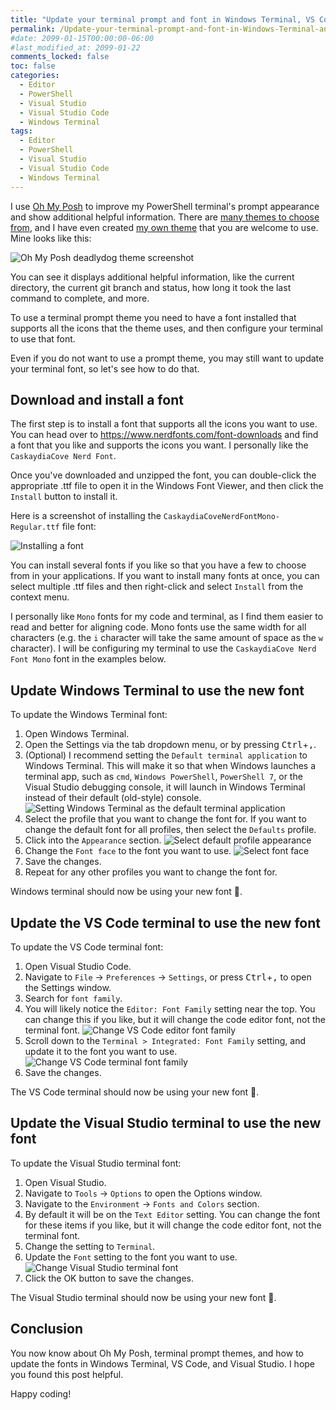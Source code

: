 ```yaml
---
title: "Update your terminal prompt and font in Windows Terminal, VS Code, and Visual Studio"
permalink: /Update-your-terminal-prompt-and-font-in-Windows-Terminal-and-VS-Code-and-Visual-Studio/
#date: 2099-01-15T00:00:00-06:00
#last_modified_at: 2099-01-22
comments_locked: false
toc: false
categories:
  - Editor
  - PowerShell
  - Visual Studio
  - Visual Studio Code
  - Windows Terminal
tags:
  - Editor
  - PowerShell
  - Visual Studio
  - Visual Studio Code
  - Windows Terminal
---
```


I use [Oh My Posh](https://ohmyposh.dev) to improve my PowerShell terminal's prompt appearance and show additional helpful information.
There are [many themes to choose from](https://ohmyposh.dev/docs/themes), and I have even created [my own theme](https://github.com/deadlydog/Oh-My-Posh.DeadlydogTheme) that you are welcome to use.
Mine looks like this:

![Oh My Posh deadlydog theme screenshot](/assets/Posts/2023-06-29-Update-your-terminal-prompt-and-font-in-Windows-Terminal-and-VS-Code-and-Visual-Studio/deadlydog-theme-screenshot.png)

You can see it displays additional helpful information, like the current directory, the current git branch and status, how long it took the last command to complete, and more.

To use a terminal prompt theme you need to have a font installed that supports all the icons that the theme uses, and then configure your terminal to use that font.

Even if you do not want to use a prompt theme, you may still want to update your terminal font, so let's see how to do that.

## Download and install a font

The first step is to install a font that supports all the icons you want to use.
You can head over to <https://www.nerdfonts.com/font-downloads> and find a font that you like and supports the icons you want.
I personally like the `CaskaydiaCove Nerd Font`.

Once you've downloaded and unzipped the font, you can double-click the appropriate .ttf file to open it in the Windows Font Viewer, and then click the `Install` button to install it.

Here is a screenshot of installing the `CaskaydiaCoveNerdFontMono-Regular.ttf` file font:

![Installing a font](/assets/Posts/2023-06-29-Update-your-terminal-prompt-and-font-in-Windows-Terminal-and-VS-Code-and-Visual-Studio/install-font-screenshot.png)

You can install several fonts if you like so that you have a few to choose from in your applications.
If you want to install many fonts at once, you can select multiple .ttf files and then right-click and select `Install` from the context menu.

I personally like `Mono` fonts for my code and terminal, as I find them easier to read and better for aligning code.
Mono fonts use the same width for all characters (e.g. the `i` character will take the same amount of space as the `w` character).
I will be configuring my terminal to use the `CaskaydiaCove Nerd Font Mono` font in the examples below.

## Update Windows Terminal to use the new font

To update the Windows Terminal font:

1. Open Windows Terminal.
1. Open the Settings via the tab dropdown menu, or by pressing <kbd>Ctrl</kbd>+<kbd>,</kbd>.
1. (Optional) I recommend setting the `Default terminal application` to Windows Terminal.
   This will make it so that when Windows launches a terminal app, such as `cmd`, `Windows PowerShell`, `PowerShell 7`, or the Visual Studio debugging console, it will launch in Windows Terminal instead of their default (old-style) console.
   ![Setting Windows Terminal as the default terminal application](/assets/Posts/2023-06-29-Update-your-terminal-prompt-and-font-in-Windows-Terminal-and-VS-Code-and-Visual-Studio/set-windows-terminal-as-default-terminal.png)
1. Select the profile that you want to change the font for.
   If you want to change the default font for all profiles, then select the `Defaults` profile.
1. Click into the `Appearance` section.
   ![Select default profile appearance](/assets/Posts/2023-06-29-Update-your-terminal-prompt-and-font-in-Windows-Terminal-and-VS-Code-and-Visual-Studio/access-windows-terminal-defaults-appearance-screenshot.png)
1. Change the `Font face` to the font you want to use.
   ![Select font face](/assets/Posts/2023-06-29-Update-your-terminal-prompt-and-font-in-Windows-Terminal-and-VS-Code-and-Visual-Studio/windows-terminal-set-font-screenshot.png)
1. Save the changes.
1. Repeat for any other profiles you want to change the font for.

Windows terminal should now be using your new font 🙌.

## Update the VS Code terminal to use the new font

To update the VS Code terminal font:

1. Open Visual Studio Code.
1. Navigate to `File` -> `Preferences` -> `Settings`, or press <kbd>Ctrl</kbd>+<kbd>,</kbd> to open the Settings window.
1. Search for `font family`.
1. You will likely notice the `Editor: Font Family` setting near the top.
   You can change this if you like, but it will change the code editor font, not the terminal font.
   ![Change VS Code editor font family](/assets/Posts/2023-06-29-Update-your-terminal-prompt-and-font-in-Windows-Terminal-and-VS-Code-and-Visual-Studio/vs-code-change-editor-font-screenshot.png)
1. Scroll down to the `Terminal > Integrated: Font Family` setting, and update it to the font you want to use.
   ![Change VS Code terminal font family](/assets/Posts/2023-06-29-Update-your-terminal-prompt-and-font-in-Windows-Terminal-and-VS-Code-and-Visual-Studio/vs-code-change-terminal-font-screenshot.png)
1. Save the changes.

The VS Code terminal should now be using your new font 🙌.

## Update the Visual Studio terminal to use the new font

To update the Visual Studio terminal font:

1. Open Visual Studio.
1. Navigate to `Tools` -> `Options` to open the Options window.
1. Navigate to the `Environment` -> `Fonts and Colors` section.
1. By default it will be on the `Text Editor` setting.
    You can change the font for these items if you like, but it will change the code editor font, not the terminal font.
1. Change the setting to `Terminal`.
1. Update the `Font` setting to the font you want to use.
   ![Change Visual Studio terminal font](/assets/Posts/2023-06-29-Update-your-terminal-prompt-and-font-in-Windows-Terminal-and-VS-Code-and-Visual-Studio/set-visual-studio-terminal-font-screenshot.png)
1. Click the OK button to save the changes.

The Visual Studio terminal should now be using your new font 🙌.

## Conclusion

You now know about Oh My Posh, terminal prompt themes, and how to update the fonts in Windows Terminal, VS Code, and Visual Studio.
I hope you found this post helpful.

Happy coding!
